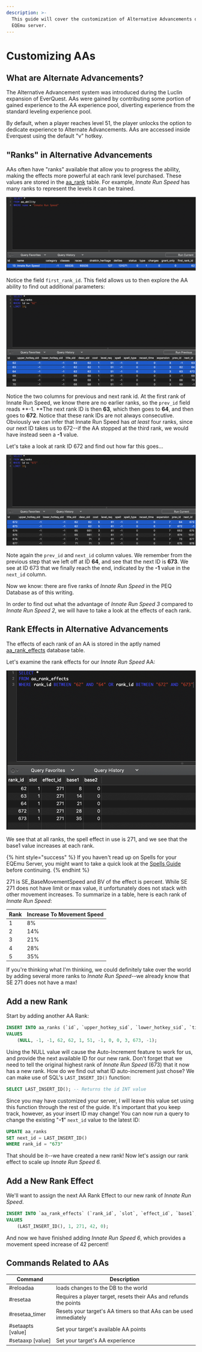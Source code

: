 ```yaml
---
description: >-
  This guide will cover the customization of Alternative Advancements on your
  EQEmu server.
---
```


# Customizing AAs

## What are Alternate Advancements?

The Alternative Advancement system was introduced during the Luclin expansion of EverQuest.  AAs were gained by contributing some portion of gained experience to the AA experience pool, diverting experience from the standard leveling experience pool.

By default, when a player reaches level 51, the player unlocks the option to dedicate experience to Alternate Advancements. AAs are accessed inside Everquest using the default "v" hotkey. 

## "Ranks" in Alternative Advancements

AAs often have "ranks" available that allow you to progress the ability, making the effects more powerful at each rank level purchased.  These values are stored in the [aa_rank](https://eqemu.gitbook.io/database-schema/categories/aas/aa_ranks) table. For example, _Innate Run Speed_ has many ranks to represent the levels it can be trained. 

![Innate Run Speed from your aa_ability table](../../.gitbook/assets/innate-run-speed.png)

Notice the field `first_rank_id`.  This field allows us to then explore the AA ability to find out additional parameters:

![Innate Run Speed, Ranks 1 - 3 in the aa_ranks table](../../.gitbook/assets/innate-run-speed-ranks.png)

Notice the two columns for previous and next rank id.  At the first rank of Innate Run Speed, we know there are no earlier ranks, so the `prev_id` field reads **-1.  **The next rank ID is then **63**, which then goes to **64**, and then goes to **672**.  Notice that these rank IDs are not always consecutive.  Obviously we can infer that Innate Run Speed has _at least_ four ranks, since our next ID takes us to 672--if the AA stopped at the third rank, we would have instead seen a **-1** value.

Let's take a look at rank ID 672 and find out how far this goes...

![Innate Run Speed IV and V in the aa_ranks table](../../.gitbook/assets/innate-run-aa-ranks-672.png)

Note again the `prev_id` and `next_id` column values.  We remember from the previous step that we left off at ID **64**, and see that the next ID is **673**. We see at ID 673 that we finally reach the end, indicated by the **-1** value in the `next_id` column.  

Now we know:  there are five ranks of _Innate Run Speed_ in the PEQ Database as of this writing.  

In order to find out what the advantage of _Innate Run Speed 3_ compared to _Innate Run Speed 2_, we will have to take a look at the effects of each rank.

## Rank Effects in Alternative Advancements

The effects of each rank of an AA is stored in the aptly named [aa_rank_effects](https://eqemu.gitbook.io/database-schema/categories/aas/aa_rank_effects) database table.  

Let's examine the rank effects for our _Innate Run Speed_ AA:

![Innate Run Speed aa_rank_effects](../../.gitbook/assets/innate-run-rank-effects.png)

We see that at all ranks, the spell effect in use is 271, and we see that the base1 value increases at each rank.

{% hint style="success" %}
If you haven't read up on Spells for your EQEmu Server, you might want to take a quick look at the [Spells Guide](../spells/) before continuing.
{% endhint %}

271 is SE_BaseMovementSpeed and BV of the effect is percent.  While SE 271 does not have limit or max value, it unfortunately does not stack with other movement increases.  To summarize in a table, here is each rank of _Innate Run Speed_:

| Rank | Increase To Movement Speed |
| ---- | -------------------------- |
| 1    | 8%                         |
| 2    | 14%                        |
| 3    | 21%                        |
| 4    | 28%                        |
| 5    | 35%                        |

If you're thinking what I'm thinking, we could definitely take over the world by adding several more ranks to _Innate Run Speed_--we already know that SE 271 does not have a max! 

## Add a new Rank

Start by adding another AA Rank:

```sql
INSERT INTO aa_ranks (`id`, `upper_hotkey_sid`, `lower_hotkey_sid`, `title_sid`, `desc_sid`, `cost`, `level_req`, `spell`, `spell_type`, `recast_time`, `expansion`, `prev_id`, `next_id`)
VALUES
	(NULL, -1, -1, 62, 62, 1, 51, -1, 0, 0, 3, 673, -1);
```

Using the NULL value will cause the Auto-Increment feature to work for us, and provide the next available ID for our new rank.  Don't forget that we need to tell the original highest rank of _Innate Run Speed_ (673) that it now has a new rank.  How do we find out what ID auto-increment just chose?  We can make use of SQL's `LAST_INSERT_ID()` function:

```sql
SELECT LAST_INSERT_ID(); -- Returns the id INT value
```

Since you may have customized your server, I will leave this value  set using this function through the rest of the guide.  It's important that you keep track, however, as your insert ID may change!  You can now run a query to change the existing "**-1**" `next_id` value to the latest ID:

```sql
UPDATE aa_ranks 
SET next_id = LAST_INSERT_ID()
WHERE rank_id = "673"
```

That should be it--we have created a new rank!  Now let's assign our rank effect to scale up _Innate Run Speed 6._

## Add a New Rank Effect

We'll want to assign the next AA Rank Effect to our new rank of _Innate Run Speed_.

```sql
INSERT INTO `aa_rank_effects` (`rank_id`, `slot`, `effect_id`, `base1`, `base2`)
VALUES
	(LAST_INSERT_ID(), 1, 271, 42, 0);
```

And now we have finished adding _Innate Run Speed 6_, which provides a movement speed increase of 42 percent!  

## Commands Related to AAs

| Command            | Description                                                        |
| ------------------ | ------------------------------------------------------------------ |
| #reloadaa          | loads changes to the DB to the world                               |
| #resetaa           | Requires a player target, resets their AAs and refunds the points  |
| #resetaa_timer     | Resets your target's AA timers so that AAs can be used immediately |
| #setaapts \[value] | Set your target's available AA points                              |
| #setaaxp \[value]  | Set your target's AA experience                                    |
